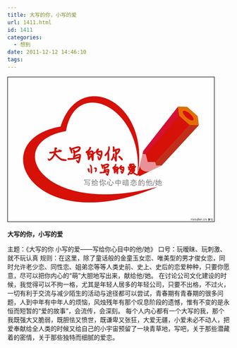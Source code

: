 ```yaml
---
title: 大写的你，小写的爱
url: 1411.html
id: 1411
categories:
  - 想到
date: 2011-12-12 14:46:10
tags:
---
```


[![](/images/uploads/2012/02/201222117911.jpg "201222117911")](/images/uploads/2012/02/201222117911.jpg)

**大写的你，小写的爱**

主题：《大写的你 小写的爱——写给你心目中的他/她》 口号：玩暧昧、玩刺激、就不玩认真 规则：在这里，除了童话般的金童玉女恋、唯美型的男才俊女恋，同时允许老少恋、同性恋、姐弟恋等等人类史前、史上、史后的恋爱种种，只要你愿意，尽可以把你内心的“萌”大胆地写出来，献给他/她。 在讨论公司文化建设的时候，我觉得可以不拘一格，尤其是年轻人居多的年轻公司，只要不出格，不过火，一切有利于交流与减少陌生的活动与途径都可以尝试，青春期有青春期的很多问题，人到中年有中年人的烦恼，风烛残年有那个叹息阶段的遗憾，惟有不变的是永恒而短暂的“爱的故事”，会流传，会深刻。 每个人内心都有一个大写的我，那个我既强大又脆弱，既胆怯又愤世，既谦卑又张狂，大爱无疆，小爱未必不动人，把爱奉献给全人类的时候又给自己的小宇宙预留了一块青草地，写吧，关于那些潜藏着的密情，关于那些独特而细腻的爱恋。